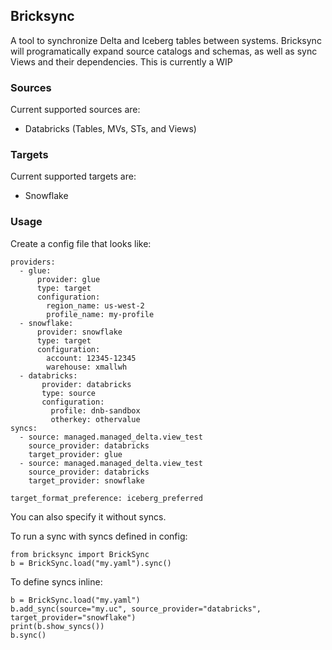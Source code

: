 ## Bricksync
A tool to synchronize Delta and Iceberg tables between systems. 
Bricksync will programatically expand source catalogs and schemas, 
as well as sync Views and their dependencies. 
This is currently a WIP

### Sources
Current supported sources are:
- Databricks (Tables, MVs, STs, and Views)

### Targets
Current supported targets are:
- Snowflake

### Usage
Create a config file that looks like:
```
providers:
  - glue:
      provider: glue
      type: target
      configuration:
        region_name: us-west-2
        profile_name: my-profile
  - snowflake:
      provider: snowflake
      type: target
      configuration:
        account: 12345-12345
        warehouse: xmallwh
  - databricks:
       provider: databricks
       type: source
       configuration:
         profile: dnb-sandbox
         otherkey: othervalue
syncs:
  - source: managed.managed_delta.view_test
    source_provider: databricks
    target_provider: glue
  - source: managed.managed_delta.view_test
    source_provider: databricks
    target_provider: snowflake

target_format_preference: iceberg_preferred
```
You can also specify it without syncs.

To run a sync with syncs defined in config:
```
from bricksync import BrickSync
b = BrickSync.load("my.yaml").sync()
```
To define syncs inline:
```
b = BrickSync.load("my.yaml")
b.add_sync(source="my.uc", source_provider="databricks", target_provider="snowflake")
print(b.show_syncs())
b.sync()
```